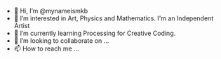 - 👋 Hi, I’m @mynameismkb
- 👀 I’m interested in Art, Physics and Mathematics. I'm an Independent Artist
- 🌱 I’m currently learning Processing for Creative Coding.
- 💞️ I’m looking to collaborate on ...
- 📫 How to reach me ...

<!---
mynameismkb/mynameismkb is a ✨ special ✨ repository because its `README.md` (this file) appears on your GitHub profile.
You can click the Preview link to take a look at your changes.
--->
